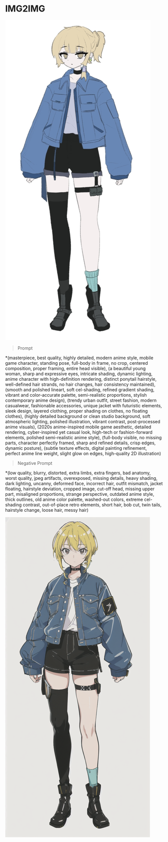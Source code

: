 # IMG2IMG
![image](https://github.com/Choi5903/AI_Project_2025_01/blob/main/Image/0320/Sketch15234.jpg?raw=true)

>Prompt

*(masterpiece, best quality, highly detailed, modern anime style, mobile game character, standing pose, full-body in frame, no crop, centered composition, proper framing, entire head visible), 
(a beautiful young woman, sharp and expressive eyes, intricate shading, dynamic lighting, anime character with high-definition rendering, distinct ponytail hairstyle, well-defined hair strands, no hair changes, hair consistency maintained), 
(smooth and polished lineart, soft cel-shading, refined gradient shading, vibrant and color-accurate palette, semi-realistic proportions, stylish contemporary anime design), 
(trendy urban outfit, street fashion, modern casualwear, fashionable accessories, unique jacket with futuristic elements, sleek design, layered clothing, proper shading on clothes, no floating clothes), 
(highly detailed background or clean studio background, soft atmospheric lighting, polished illustration, vibrant contrast, post-processed anime visuals), 
(2020s anime-inspired mobile game aesthetic, detailed rendering, cyber-inspired yet casual look, high-tech or fashion-forward elements, polished semi-realistic anime style), 
(full-body visible, no missing parts, character perfectly framed, sharp and refined details, crisp edges, dynamic posture), 
(subtle texture effects, digital painting refinement, perfect anime line weight, slight glow on edges, high-quality 2D illustration)

>Negative Prompt

*(low quality, blurry, distorted, extra limbs, extra fingers, bad anatomy, worst quality, jpeg artifacts, overexposed, missing details, heavy shading, dark lighting, uncanny, deformed face, 
incorrect hair, outfit mismatch, jacket floating, hairstyle deviation, cropped image, cut-off head, missing upper part, misaligned proportions, strange perspective, outdated anime style, 
thick outlines, old anime color palette, washed-out colors, extreme cel-shading contrast, out-of-place retro elements, short hair, bob cut, twin tails, hairstyle change, loose hair, messy hair)

![image](https://github.com/Choi5903/AI_Project_2025_01/blob/main/Image/0320/00004-3936238872.png?raw=true)